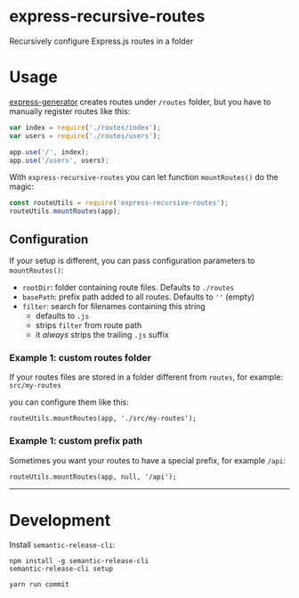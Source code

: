 # express-recursive-routes

Recursively configure Express.js routes in a folder

# Usage

[express-generator](https://www.npmjs.com/package/express-generator) creates routes under `/routes` folder, but you have to manually register routes like this:

```js
var index = require('./routes/index');
var users = require('./routes/users');

app.use('/', index);
app.use('/users', users);
```

With `express-recursive-routes` you can let function `mountRoutes()` do the magic:

```js
const routeUtils = require('express-recursive-routes');
routeUtils.mountRoutes(app);
```

## Configuration

If your setup is different, you can pass configuration parameters to `mountRoutes()`:

- `rootDir`: folder containing route files. Defaults to `./routes`
- `basePath`: prefix path added to all routes. Defaults to `''` (empty)
- `filter`: search for filenames containing this string
  - defaults to `.js`
  - strips `filter` from route path
  - it *always* strips the trailing `.js` suffix

### Example 1: custom routes folder

If your routes files are stored in a folder different from `routes`, for example:  
`src/my-routes`

you can configure them like this:

```
routeUtils.mountRoutes(app, './src/my-routes');
```

### Example 1: custom prefix path

Sometimes you want your routes to have a special prefix, for example `/api`:

```
routeUtils.mountRoutes(app, null, '/api');
```

------------------------------------------------------------------------------------------------------------------------

# Development

Install `semantic-release-cli`:

```
npm install -g semantic-release-cli
semantic-release-cli setup
```



```
yarn run commit
```
